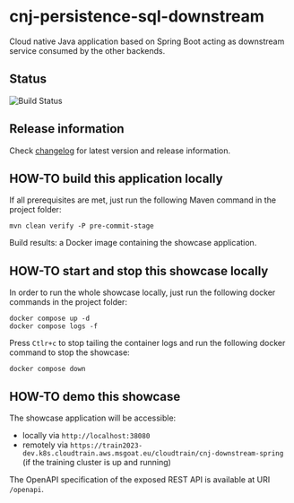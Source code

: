 # cnj-persistence-sql-downstream

Cloud native Java application based on Spring Boot acting as downstream service consumed by the other backends.

## Status

![Build Status](https://codebuild.eu-west-1.amazonaws.com/badges?uuid=eyJlbmNyeXB0ZWREYXRhIjoiRTU3OVUwbzA1WmM5RExHYitjYlNla0lpam1BZDBaMkNuUWx0M2ZHYncvZnYyemtPM05iMC9tU1F0akMxZHdNQ0NZMHhyZmxwOXZiT3FFY0JaaURFc0tVPSIsIml2UGFyYW1ldGVyU3BlYyI6Ind6Zk4wUGUya3JIYnp0Ly8iLCJtYXRlcmlhbFNldFNlcmlhbCI6MX0%3D&branch=main)

## Release information

Check [changelog](changelog.md) for latest version and release information.

## HOW-TO build this application locally

If all prerequisites are met, just run the following Maven command in the project folder:

```shell 
mvn clean verify -P pre-commit-stage
```

Build results: a Docker image containing the showcase application.

## HOW-TO start and stop this showcase locally

In order to run the whole showcase locally, just run the following docker commands in the project folder:

```shell 
docker compose up -d
docker compose logs -f 
```

Press `Ctlr+c` to stop tailing the container logs and run the following docker command to stop the showcase:

```shell 
docker compose down
```

## HOW-TO demo this showcase

The showcase application will be accessible:
* locally via `http://localhost:38080`
* remotely via `https://train2023-dev.k8s.cloudtrain.aws.msgoat.eu/cloudtrain/cnj-downstream-spring` (if the training cluster is up and running)

The OpenAPI specification of the exposed REST API is available at URI `/openapi`.
